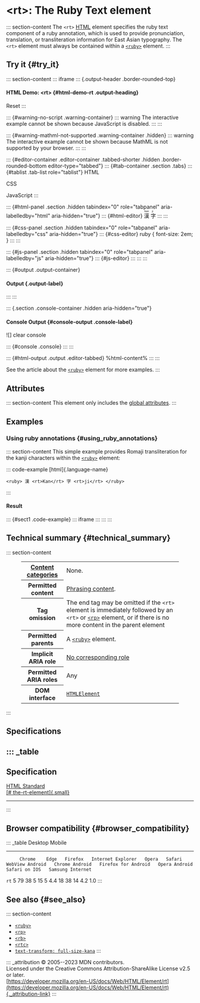 

# \<rt\>: The Ruby Text element



::: section-content
The `<rt>` [HTML](../index) element specifies the ruby text component of
a ruby annotation, which is used to provide pronunciation, translation,
or transliteration information for East Asian typography. The `<rt>`
element must always be contained within a [`<ruby>`](ruby) element.
:::

## Try it {#try_it}

::: section-content
::: iframe
::: {.output-header .border-rounded-top}
#### HTML Demo: \<rt\> {#html-demo-rt .output-heading}

Reset
:::

::: {#warning-no-script .warning-container}
::: warning
The interactive example cannot be shown because JavaScript is disabled.
:::
:::

::: {#warning-mathml-not-supported .warning-container .hidden}
::: warning
The interactive example cannot be shown because MathML is not supported
by your browser.
:::
:::

::: {#editor-container .editor-container .tabbed-shorter .hidden .border-rounded-bottom editor-type="tabbed"}
::: {#tab-container .section .tabs}
::: {#tablist .tab-list role="tablist"}
HTML

CSS

JavaScript
:::

::: {#html-panel .section .hidden tabindex="0" role="tabpanel" aria-labelledby="html" aria-hidden="true"}
::: {#html-editor}
    <ruby> 漢 <rp>(</rp><rt>kan</rt><rp>)</rp> 字 <rp>(</rp><rt>ji</rt><rp>)</rp> </ruby>
:::
:::

::: {#css-panel .section .hidden tabindex="0" role="tabpanel" aria-labelledby="css" aria-hidden="true"}
::: {#css-editor}
    ruby {
      font-size: 2em;
    }
:::
:::

::: {#js-panel .section .hidden tabindex="0" role="tabpanel" aria-labelledby="js" aria-hidden="true"}
::: {#js-editor}
:::
:::
:::

::: {#output .output-container}
#### Output {.output-label}
:::
:::

::: {.section .console-container .hidden aria-hidden="true"}
#### Console Output {#console-output .console-label}

![]
clear console

::: {#console .console}
:::
:::

::: {#html-output .output .editor-tabbed}
%html-content%
:::
:::

See the article about the [`<ruby>`](ruby) element for more examples.
:::

## Attributes

::: section-content
This element only includes the [global
attributes](../global_attributes).
:::

## Examples

### Using ruby annotations {#using_ruby_annotations}

::: section-content
This simple example provides Romaji transliteration for the kanji
characters within the [`<ruby>`](ruby) element:

::: code-example
[html]{.language-name}

``` {signature="ERUjSl+Rnqs4e1ggHovuFevQrhW8y+J1z4R+k7i+98I=" data-language="html"}
<ruby> 漢 <rt>Kan</rt> 字 <rt>ji</rt> </ruby>
```
:::

#### Result

::: {#sect1 .code-example}
::: iframe
:::
:::
:::

## Technical summary {#technical_summary}

::: section-content
<figure class="table-container">
<div class="_table">
<table class="properties">
<tbody>
<tr class="odd">
<th scope="row"><a href="../content_categories">Content
categories</a></th>
<td>None.</td>
</tr>
<tr class="even">
<th scope="row">Permitted content</th>
<td><a href="../content_categories#phrasing_content">Phrasing
content</a>.</td>
</tr>
<tr class="odd">
<th scope="row">Tag omission</th>
<td>The end tag may be omitted if the <code>&lt;rt&gt;</code> element is
immediately followed by an <code>&lt;rt&gt;</code> or <a
href="rp"><code>&lt;rp&gt;</code></a> element, or if there is no more
content in the parent element</td>
</tr>
<tr class="even">
<th scope="row">Permitted parents</th>
<td>A <a href="ruby"><code>&lt;ruby&gt;</code></a> element.</td>
</tr>
<tr class="odd">
<th scope="row">Implicit ARIA role</th>
<td><a href="https://www.w3.org/TR/html-aria/#dfn-no-corresponding-role"
target="_blank">No corresponding role</a></td>
</tr>
<tr class="even">
<th scope="row">Permitted ARIA roles</th>
<td>Any</td>
</tr>
<tr class="odd">
<th scope="row">DOM interface</th>
<td><a
href="https://developer.mozilla.org/en-US/docs/Web/API/HTMLElement"><code>HTMLElement</code></a></td>
</tr>
</tbody>
</table>

</figure>
:::

## Specifications

::: _table
  -----------------------------------------------------------------------------------------------------------
  Specification
  -----------------------------------------------------------------------------------------------------------
  [HTML Standard\
  [\#
  the-rt-element]{.small}](https://html.spec.whatwg.org/multipage/text-level-semantics.html#the-rt-element)

  -----------------------------------------------------------------------------------------------------------
:::

## Browser compatibility {#browser_compatibility}

::: _table
         Desktop                                                         Mobile                                                                                   
  ------ --------- ------ --------- ------------------- ------- -------- ----------------- ---------------- --------------------- --------------- --------------- ------------------
         Chrome    Edge   Firefox   Internet Explorer   Opera   Safari   WebView Android   Chrome Android   Firefox for Android   Opera Android   Safari on IOS   Samsung Internet
  `rt`   5         79     38        5                   15      5        4.4               18               38                    14              4.2             1.0
:::

## See also {#see_also}

::: section-content
-   [`<ruby>`](ruby)
-   [`<rp>`](rp)
-   [`<rb>`](rb)
-   [`<rtc>`](rtc)
-   [`text-transform: full-size-kana`](https://developer.mozilla.org/en-US/docs/Web/CSS/text-transform)
:::

::: _attribution
© 2005--2023 MDN contributors.\
Licensed under the Creative Commons Attribution-ShareAlike License v2.5
or later.\
[https://developer.mozilla.org/en-US/docs/Web/HTML/Element/rt](https://developer.mozilla.org/en-US/docs/Web/HTML/Element/rt){._attribution-link}
:::
